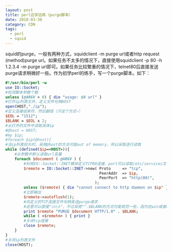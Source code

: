 ```yaml
---
layout: post
title: perl边学边练（purge脚本）
date: 2010-03-30
category: CDN
tags:
  - perl
  - squid
---
```


squid的purge，一般有两种方式，squidclient -m purge url或者http request (method)purge url。如果任务不太多的情况下，直接使用squidclient -p 80 -h 1.2.3.4 -m purge url即可。如果任务比较繁重的情况下，telnet80后直接发送purge请求稍微好一些。作为初学perl的练手，写一个purge脚本。如下：

```perl
#!/usr/bin/perl -w
use IO::Socket;
#检测脚本参数个数
unless (@ARGV > 0) { die "usage: $0 url" }
#打开ip列表文件，定义文件句柄HOST
open(HOST,"./ip");
#定义连接结束符，然后翻倍（汗这个方式~）
$EOL = "1512";
$BLANK = $EOL x 2;
#从打开的文件中读取具体ip
#@host = HOST;
#my $ip;
#foreach $ip(@host){
#当ip列表较大时，采用@host的方法可能out of memory，所以采取逐行读取
while (defined($ip=<HOST>)){
    #从参数中默认读取url变量
    foreach $document ( @ARGV ) {
        #利用IO::Socket::INET模块定义TCP80连接，port可以读取/etc/services文件里的定义
        $remote = IO::Socket::INET->new( Proto     => "tcp",
                                         PeerAddr  => $ip,
                                         PeerPort  => "http(80)",
                                       );
        unless ($remote) { die "cannot connect to http daemon on $ip" }
        #立即输出
        $remote->autoflush(1);
        #向定义的TCP连接文件句柄发送purge请求
        #这里可以直接"\n\n"，不过采用"".$BLANK的方式可能规范一些，因为在win或者mac的平台上，是不一样的
        print $remote "PURGE $document HTTP/1.0" . $BLANK;
        while ( <$remote> ) { print }
        #关闭tcp连接
        close $remote;
    }
}
#关闭ip列表文件
close(HOST);
```

